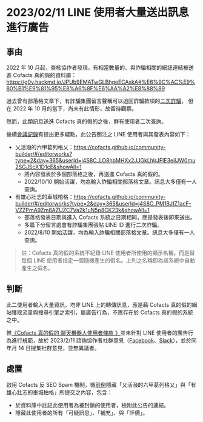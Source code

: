 # 2023/02/11 LINE 使用者大量送出訊息進行廣告

## 事由

2022 年 10 月起，查核協作者發現，有相當數量的、與詐騙相關的網誌連結被送進 Cofacts 真的假的資料庫：
https://g0v.hackmd.io/JPUb9EMATwGLBhgeECAskA#%E6%9C%AC%E9%80%B1%E9%81%95%E8%A6%8F%E6%AA%A2%E8%88%89

過去曾有部落格文章下，有詐騙集團留言聲稱可以追回詐騙款項的[二次詐騙](https://getdr.com/%E4%BD%A0%E6%9C%89%E8%81%BD%E9%81%8E%E3%80%8C%E4%BA%8C%E6%AC%A1%E8%A9%90%E9%A8%99%E3%80%8D%E5%97%8E%EF%BC%9F%E6%83%B3%E8%A6%81%E8%BF%BD%E5%9B%9E%E8%A2%AB%E9%A8%99%E7%9A%84%E9%8C%A2%E4%B9%9F%E5%88%A5/)，
但在 2022 年 10 月的當下，尚未有此情形，故留待觀察。

然而，此類訊息送進 Cofacts 真的假的之後，鮮有使用者二次查詢。

後續[會議記錄](https://g0v.hackmd.io/G8JKqoW6T-SpCa704awGsw#CIB-%E8%99%95%E7%90%86)有提出更多疑點。此公告關注之 LINE 使用者與其發表內容如下：
- 乂活潑的六甲葛列格乂：https://cofacts.github.io/community-builder/#/editorworks?type=2&day=365&userId=j4S8C_LO8hbMHXx2JJGkLhlrJFIE3eilJW0mu2SGJScX1D1cE&showAll=1
    - 將內容發表於多個部落格之後，再送進 Cofacts 真的假的。
    - 2022/10/10 開始活躍，均為輸入詐騙相關部落格文章。訊息大多僅有一人查詢。
- 有雄心壯志的車城柏格：https://cofacts.github.io/community-builder/#/editorworks?type=2&day=365&userId=j4S8C_PM1BJIZ1acF-VZZPmA9Zm8AZUZC7Va2k1uN5p8CK23k&showAll=1
    - 部落格發表日期與進入 Cofacts 系統之日期相同，應是發表後即來送出。
    - 多篇下分留言處會有詐騙集團張貼 LINE ID 進行二次詐騙。
    - 2022/8/10 開始活躍，均為輸入詐騙相關部落格文章。訊息大多僅有一人查詢。

> 註：Cofacts 真的假的系統不紀錄 LINE 使用者所使用的顯示名稱，而是替每個 LINE 使用者指定一個隨機產生的假名。上列之名稱即為該系統中自動產生之假名。

## 判斷

此二使用者輸入大量資訊，均非 LINE 上的轉傳訊息，應是藉 Cofacts 真的假的網站獲取流量與搜尋引擎之索引，屬廣告行為，不應存在於 Cofacts 真的假的系統之中。

惟[《Cofacts 真的假的 聊天機器人使用者條款
》](https://github.com/cofacts/rumors-line-bot/blob/master/LEGAL.md)並未針對 LINE 使用者的廣告行為進行規範，故於 2023/2/11 諮詢協作者社群意見（[Facebook](https://www.facebook.com/groups/cofacts/posts/3503763443188793)、[Slack](https://g0v-slack-archive.g0v.ronny.tw/index/channel/C2PPMRQGP/2023-02#ts-1676099658.869559)），並於同年月 14 日搜集社群意見，並無異議者。

## 處置

啟用 Cofacts 反 SEO Spam 機制，循[前例](https://github.com/cofacts/takedowns/blob/master/2021/1125-2nd-spam.md)隱藏「乂活潑的六甲葛列格乂」與「有雄心壯志的車城柏格」所提交之內容，包含：

- 於資料庫中註記此使用者為被封鎖的使用者，檢附此公告的連結。
- 隱藏此使用者的所有「可疑訊息」、「補充」、與「評價」。


